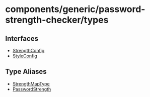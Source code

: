 # components/generic/password-strength-checker/types

## Interfaces

- [StrengthConfig](interfaces/StrengthConfig.md)
- [StyleConfig](interfaces/StyleConfig.md)

## Type Aliases

- [StrengthMapType](type-aliases/StrengthMapType.md)
- [PasswordStrength](type-aliases/PasswordStrength.md)
